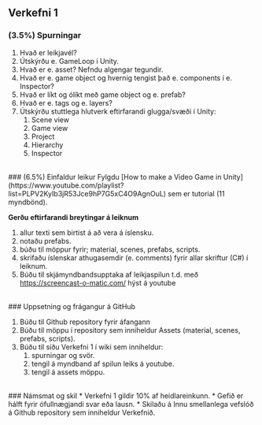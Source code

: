 ## Verkefni 1

### (3.5%) Spurningar 
1. Hvað er leikjavél?
1. Útskýrðu e. GameLoop í Unity. 
1. Hvað er e. asset? Nefndu algengar tegundir.
1. Hvað er e. game object og hvernig tengist það e. components í e. Inspector?
1. Hvað er líkt og ólíkt með game object og e. prefab? 
1. Hvað er e. tags og e. layers? 
1. Útskýrðu stuttlega hlutverk eftirfarandi glugga/svæði í Unity: 
   1. Scene view 
   1. Game view 
   1. Project 
   1. Hierarchy 
   1. Inspector 
   
<br>
### (6.5%) Einfaldur leikur
Fylgdu [How to make a Video Game in Unity](https://www.youtube.com/playlist?list=PLPV2KyIb3jR53Jce9hP7G5xC4O9AgnOuL)
sem er tutorial (11 myndbönd).<br>

**Gerðu eftirfarandi breytingar á leiknum**
1. allur texti sem birtist á að vera á íslensku.
1. notaðu prefabs.
1. búðu til möppur fyrir; material, scenes, prefabs, scripts.
1. skrifaðu íslenskar athugasemdir (e. comments) fyrir allar skriftur (C#) í leiknum.
1. Búðu til skjámyndbandsupptaka af leikjaspilun t.d. með https://screencast-o-matic.com/ hýst á youtube 

<br>
### Uppsetning og frágangur á GitHub

1. Búðu til Github repository fyrir áfangann 
1. Búðu til möppu í repository sem inniheldur Assets (material, scenes, prefabs, scripts).
1. Búðu til síðu Verkefni 1 í wiki sem inniheldur:
   1. spurningar og svör.
   1. tengil á myndband af spilun leiks á youtube.
   1. tengil á assets möppu.
 
<br>
### Námsmat og skil
* Verkefni 1 gildir 10% af heidlareinkunn.
* Gefið er hálft fyrir ófullnægjandi svar eða lausn.
* Skilaðu á Innu smellanlega vefslóð á Github repository sem inniheldur Verkefnið.
